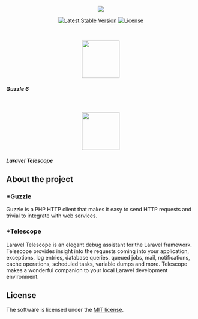 <p align="center"><img src="https://laravel.com/assets/img/components/logo-laravel.svg"></p>
<p align="center">
<a href="https://packagist.org/packages/laravel/framework"><img src="https://poser.pugx.org/laravel/framework/v/stable.svg" alt="Latest Stable Version"></a>
<a href="https://packagist.org/packages/laravel/framework"><img src="https://poser.pugx.org/laravel/framework/license.svg" alt="License"></a>
</p>
<br />
<p align="center">
<img src="https://avatars3.githubusercontent.com/u/638632?s=400&amp;v=4" width="100" height="100">
</p>
<p align="center">
<h5>Guzzle 6</h5>
</p>
<br />
<p align="center">
<img src="https://encrypted-tbn0.gstatic.com/images?q=tbn:ANd9GcSsFe2aWhdJf09dd6KlNiX7hpBIeE4g9DBXj0SPEsRWk4UqNnQa" width="100" height="100">
</p>
<p align="center">
<h5>Laravel Telescope</h5>
</p>

## About the project

<h3>*Guzzle</h3>
<p>Guzzle is a PHP HTTP client that makes it easy to send HTTP requests and trivial to integrate with web services.</p>

<h3>*Telescope</h3>
<p>Laravel Telescope is an elegant debug assistant for the Laravel framework. Telescope provides insight into the requests coming into your application, exceptions, log entries, database queries, queued jobs, mail, notifications, cache operations, scheduled tasks, variable dumps and more. Telescope makes a wonderful companion to your local Laravel development environment.</p>

## License

The software is licensed under the [MIT license](https://opensource.org/licenses/MIT).
